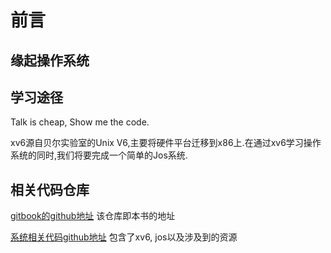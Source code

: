 # 前言

## 缘起操作系统

## 学习途径

Talk is cheap, Show me the code.

xv6源自贝尔实验室的Unix V6,主要将硬件平台迁移到x86上.在通过xv6学习操作系统的同时,我们将要完成一个简单的Jos系统.

## 相关代码仓库

[gitbook的github地址](https://github.com/chengyi818/Fat-Cheng-s-xv6-journey)
该仓库即本书的地址

[系统相关代码github地址](https://github.com/chengyi818/my_xv6)
包含了xv6, jos以及涉及到的资源

